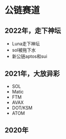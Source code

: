 # 公链赛道

## 2022年，走下神坛
- Luna走下神坛
- sol被拖下水
- 新公链aptos和sui

## 2021年，大放异彩
- SOL
- Matic
- FTM
- AVAX
- DOT/KSM
- ATOM

## 2020年





